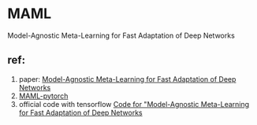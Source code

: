 # MAML
Model-Agnostic Meta-Learning for Fast Adaptation of Deep Networks

## ref: 
1. paper: [Model-Agnostic Meta-Learning for Fast Adaptation of Deep Networks](https://arxiv.org/abs/1703.03400)
1. [MAML-pytorch](https://github.com/dragen1860/MAML-Pytorch)
1. official code with tensorflow   [Code for "Model-Agnostic Meta-Learning for Fast Adaptation of Deep Networks](https://github.com/cbfinn/maml)
